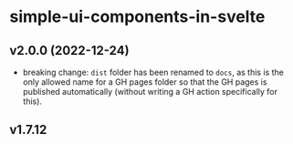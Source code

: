 simple-ui-components-in-svelte
==============================

## v2.0.0 (2022-12-24)
- breaking change: `dist` folder has been renamed to `docs`, as this is the only allowed name for a GH pages folder so that the GH pages is published automatically (without writing a GH action specifically for this).



## v1.7.12

